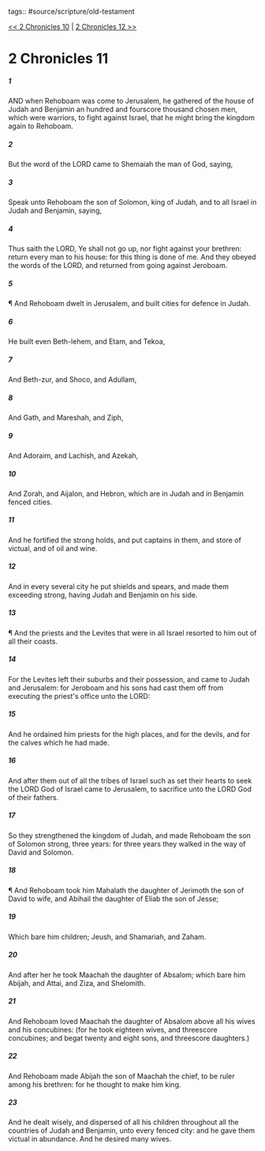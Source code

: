 tags:: #source/scripture/old-testament

[<< 2 Chronicles 10](old-testament/14_2_Chronicles/2_Chronicles_10.md) | [2 Chronicles 12 >>](old-testament/14_2_Chronicles/2_Chronicles_12.md)

# 2 Chronicles 11

##### 1

AND when Rehoboam was come to Jerusalem, he gathered of the house of Judah and Benjamin an hundred and fourscore thousand chosen men, which were warriors, to fight against Israel, that he might bring the kingdom again to Rehoboam.

##### 2

But the word of the LORD came to Shemaiah the man of God, saying,

##### 3

Speak unto Rehoboam the son of Solomon, king of Judah, and to all Israel in Judah and Benjamin, saying,

##### 4

Thus saith the LORD, Ye shall not go up, nor fight against your brethren: return every man to his house: for this thing is done of me. And they obeyed the words of the LORD, and returned from going against Jeroboam.

##### 5

¶ And Rehoboam dwelt in Jerusalem, and built cities for defence in Judah.

##### 6

He built even Beth-lehem, and Etam, and Tekoa,

##### 7

And Beth-zur, and Shoco, and Adullam,

##### 8

And Gath, and Mareshah, and Ziph,

##### 9

And Adoraim, and Lachish, and Azekah,

##### 10

And Zorah, and Aijalon, and Hebron, which are in Judah and in Benjamin fenced cities.

##### 11

And he fortified the strong holds, and put captains in them, and store of victual, and of oil and wine.

##### 12

And in every several city he put shields and spears, and made them exceeding strong, having Judah and Benjamin on his side.

##### 13

¶ And the priests and the Levites that were in all Israel resorted to him out of all their coasts.

##### 14

For the Levites left their suburbs and their possession, and came to Judah and Jerusalem: for Jeroboam and his sons had cast them off from executing the priest's office unto the LORD:

##### 15

And he ordained him priests for the high places, and for the devils, and for the calves which he had made.

##### 16

And after them out of all the tribes of Israel such as set their hearts to seek the LORD God of Israel came to Jerusalem, to sacrifice unto the LORD God of their fathers.

##### 17

So they strengthened the kingdom of Judah, and made Rehoboam the son of Solomon strong, three years: for three years they walked in the way of David and Solomon.

##### 18

¶ And Rehoboam took him Mahalath the daughter of Jerimoth the son of David to wife, and Abihail the daughter of Eliab the son of Jesse;

##### 19

Which bare him children; Jeush, and Shamariah, and Zaham.

##### 20

And after her he took Maachah the daughter of Absalom; which bare him Abijah, and Attai, and Ziza, and Shelomith.

##### 21

And Rehoboam loved Maachah the daughter of Absalom above all his wives and his concubines: (for he took eighteen wives, and threescore concubines; and begat twenty and eight sons, and threescore daughters.)

##### 22

And Rehoboam made Abijah the son of Maachah the chief, to be ruler among his brethren: for he thought to make him king.

##### 23

And he dealt wisely, and dispersed of all his children throughout all the countries of Judah and Benjamin, unto every fenced city: and he gave them victual in abundance. And he desired many wives.
